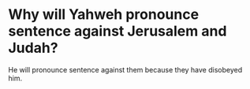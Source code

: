 # Why will Yahweh pronounce sentence against Jerusalem and Judah?

He will pronounce sentence against them because they have disobeyed him.
